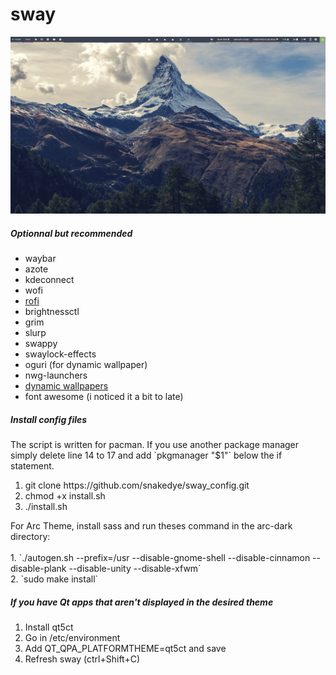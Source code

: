 # sway
![Alt text](screenshot.png?raw=true "Title")
<!-- ![Alt text](screenshot_alt.png?raw=true "Title") -->


<h5>Optionnal but recommended</h5>
<ul>
	<li>waybar</li>
	<li>azote</li>
	<li>kdeconnect</li>
	<li>wofi</li>
	<li><a href="https://aur.archlinux.org/packages/rofi-lbonn-wayland-git/">rofi</a></li>
	<li>brightnessctl</li>
	<li>grim</li>
	<li>slurp</li>
	<li>swappy</li>
  <li>swaylock-effects</li>
	<li>oguri (for dynamic wallpaper)</li>
	<li>nwg-launchers</li>
	<li><a href="https://github.com/adi1090x/dynamic-wallpaper">dynamic wallpapers</a></li>
	<li>font awesome (i noticed it a bit to late)</li>
</ul>
<h5>Install config files</h5>
The script is written for pacman. If you use another package manager simply delete line 14 to 17 and add `pkgmanager "$1"` below the if statement.
<ol>
	<li>git clone https://github.com/snakedye/sway_config.git</li>
	<li>chmod +x install.sh</li>
	<li>./install.sh</li>
</ol> 
For Arc Theme, install sass and run theses command in the arc-dark directory: <br><br>
1.	`./autogen.sh --prefix=/usr --disable-gnome-shell --disable-cinnamon --disable-plank --disable-unity --disable-xfwm` <br>
2.	`sudo make install` <br>
<h5>If you have Qt apps that aren't displayed in the desired theme</h5>
<ol>
	<li>Install qt5ct</li>
	<li>Go in /etc/environment</li>
	<li>Add QT_QPA_PLATFORMTHEME=qt5ct and save</li>
	<li>Refresh sway (ctrl+Shift+C)</li>
</ol>
